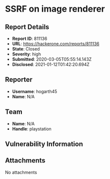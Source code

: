 # SSRF on image renderer

## Report Details
- **Report ID**: 811136
- **URL**: https://hackerone.com/reports/811136
- **State**: Closed
- **Severity**: high
- **Submitted**: 2020-03-05T05:55:14.143Z
- **Disclosed**: 2021-01-12T01:42:20.694Z

## Reporter
- **Username**: hogarth45
- **Name**: N/A

## Team
- **Name**: N/A
- **Handle**: playstation

## Vulnerability Information


## Attachments
No attachments
